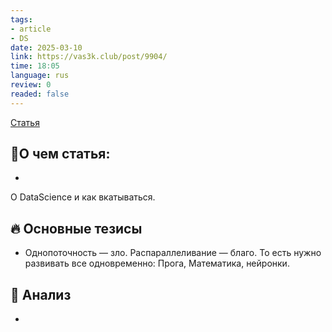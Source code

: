 ```yaml
---
tags: 
- article
- DS
date: 2025-03-10
link: https://vas3k.club/post/9904/
time: 18:05
language: rus
review: 0
readed: false
---
```

[Статья](https://vas3k.club/post/9904/)

## 📝О чем статья:   
-
О DataScience и как вкатываться. 

## 🔥 Основные тезисы  
-  Однопоточность — зло. Распараллеливание — благо.
   То есть нужно развивать все одновременно: Прога, Математика, нейронки. 


## 🔎 Анализ  
-  



